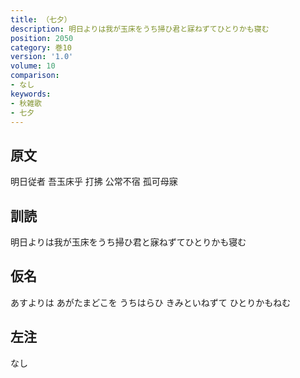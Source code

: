 ```yaml
---
title: （七夕）
description: 明日よりは我が玉床をうち掃ひ君と寐ねずてひとりかも寝む
position: 2050
category: 巻10
version: '1.0'
volume: 10
comparison:
- なし
keywords:
- 秋雑歌
- 七夕
---
```


## 原文

明日従者 吾玉床乎 打拂 公常不宿 孤可母寐

## 訓読

明日よりは我が玉床をうち掃ひ君と寐ねずてひとりかも寝む

## 仮名

あすよりは あがたまどこを うちはらひ きみといねずて ひとりかもねむ

## 左注

なし
